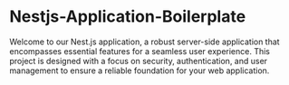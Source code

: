 # Nestjs-Application-Boilerplate
Welcome to our Nest.js application, a robust server-side application that encompasses essential features for a seamless user experience. This project is designed with a focus on security, authentication, and user management to ensure a reliable foundation for your web application.
